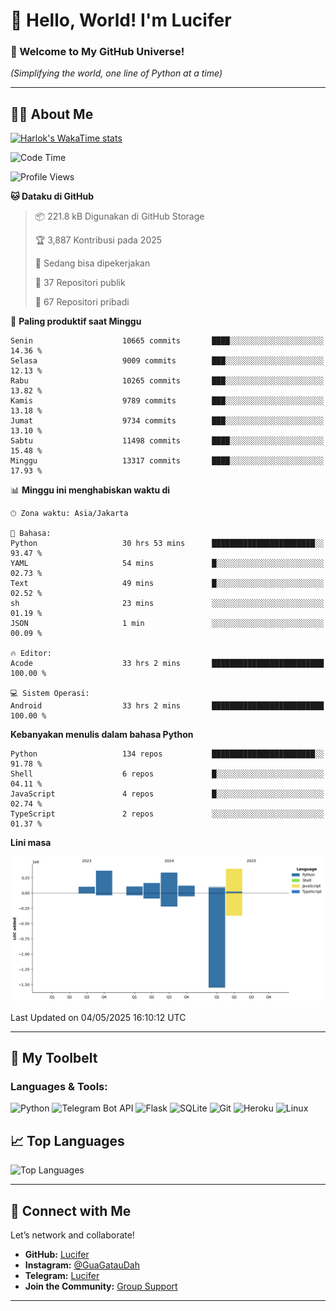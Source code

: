 # 👋 Hello, World! I'm Lucifer 

### 🚀 Welcome to My GitHub Universe!  
*(Simplifying the world, one line of Python at a time)*  

---

## 🧑‍💻 About Me


[![Harlok's WakaTime stats](https://github-readme-stats.vercel.app/api/wakatime?username=LuciferReborns)](https://github.com/jonesroot/github-readme-stats)


<!--START_SECTION:waka-->
![Code Time](http://img.shields.io/badge/Code%20Time-118%20hrs%2010%20mins-blue)

![Profile Views](http://img.shields.io/badge/Profil%20dilihat-3-blue)

**🐱 Dataku di GitHub** 

> 📦 221.8 kB Digunakan di GitHub Storage 
 > 
> 🏆 3,887 Kontribusi pada 2025
 > 
> 💼 Sedang bisa dipekerjakan
 > 
> 📜 37 Repositori publik 
 > 
> 🔑 67 Repositori pribadi 
 > 
📅 **Paling produktif saat Minggu** 

```text
Senin                    10665 commits       ████░░░░░░░░░░░░░░░░░░░░░   14.36 % 
Selasa                   9009 commits        ███░░░░░░░░░░░░░░░░░░░░░░   12.13 % 
Rabu                     10265 commits       ███░░░░░░░░░░░░░░░░░░░░░░   13.82 % 
Kamis                    9789 commits        ███░░░░░░░░░░░░░░░░░░░░░░   13.18 % 
Jumat                    9734 commits        ███░░░░░░░░░░░░░░░░░░░░░░   13.10 % 
Sabtu                    11498 commits       ████░░░░░░░░░░░░░░░░░░░░░   15.48 % 
Minggu                   13317 commits       ████░░░░░░░░░░░░░░░░░░░░░   17.93 % 
```


📊 **Minggu ini menghabiskan waktu di** 

```text
🕑︎ Zona waktu: Asia/Jakarta

💬 Bahasa: 
Python                   30 hrs 53 mins      ███████████████████████░░   93.47 % 
YAML                     54 mins             █░░░░░░░░░░░░░░░░░░░░░░░░   02.73 % 
Text                     49 mins             █░░░░░░░░░░░░░░░░░░░░░░░░   02.52 % 
sh                       23 mins             ░░░░░░░░░░░░░░░░░░░░░░░░░   01.19 % 
JSON                     1 min               ░░░░░░░░░░░░░░░░░░░░░░░░░   00.09 % 

🔥 Editor: 
Acode                    33 hrs 2 mins       █████████████████████████   100.00 % 

💻 Sistem Operasi: 
Android                  33 hrs 2 mins       █████████████████████████   100.00 % 
```

**Kebanyakan menulis dalam bahasa Python** 

```text
Python                   134 repos           ███████████████████████░░   91.78 % 
Shell                    6 repos             █░░░░░░░░░░░░░░░░░░░░░░░░   04.11 % 
JavaScript               4 repos             █░░░░░░░░░░░░░░░░░░░░░░░░   02.74 % 
TypeScript               2 repos             ░░░░░░░░░░░░░░░░░░░░░░░░░   01.37 % 
```



**Lini masa**

![Lines of Code chart](https://raw.githubusercontent.com/jonesroot/jonesroot/main/assets/bar_graph.png)


 Last Updated on 04/05/2025 16:10:12 UTC
<!--END_SECTION:waka-->

---


## 🧰 My Toolbelt  

### Languages & Tools:  
![Python](https://img.shields.io/badge/-Python-3776AB?style=flat-square&logo=python&logoColor=white) ![Telegram Bot API](https://img.shields.io/badge/-Telegram%20Bot%20API-2CA5E0?style=flat-square&logo=telegram&logoColor=white) ![Flask](https://img.shields.io/badge/-Flask-000000?style=flat-square&logo=flask&logoColor=white) ![SQLite](https://img.shields.io/badge/-SQLite-003B57?style=flat-square&logo=sqlite&logoColor=white) ![Git](https://img.shields.io/badge/-Git-F05032?style=flat-square&logo=git&logoColor=white) ![Heroku](https://img.shields.io/badge/-Heroku-430098?style=flat-square&logo=heroku&logoColor=white) ![Linux](https://img.shields.io/badge/-Linux-FCC624?style=flat-square&logo=linux&logoColor=black)  


## 📈 Top Languages

![Top Languages](https://github-readme-stats.vercel.app/api/top-langs/?username=jonesroot&layout=compact&theme=tokyonight)  

---


## 🔗 Connect with Me  

Let’s network and collaborate!  
- **GitHub:** [Lucifer](https://github.com/jonesroot/jonesroot/blob/main/README.md)  
- **Instagram:** [@GuaGatauDah](https://instagram.com/guagataudah)  
- **Telegram:** [Lucifer](https://t.me/LuciferReborns)  
- **Join the Community:** [Group Support](https://t.me/GokilSupport)

---
